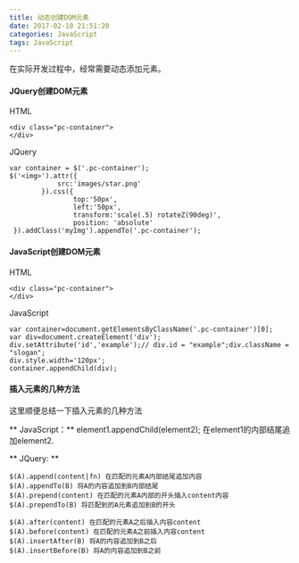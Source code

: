 ```yaml
---
title: 动态创建DOM元素
date: 2017-02-10 21:51:20
categories: JavaScript
tags: JavaScript
---
```

在实际开发过程中，经常需要动态添加元素。
<!--more-->
#### JQuery创建DOM元素 ####

HTML
```
<div class="pc-container">
</div>
```

JQuery
```
var container = $('.pc-container');
$('<img>').attr({
            src:'images/star.png'
        }).css({
                top:'50px',
                left:'50px',
                transform:'scale(.5) rotateZ(90deg)',
                position: 'absolute'
 }).addClass('myImg').appendTo('.pc-container');
```




#### JavaScript创建DOM元素 ####

HTML
```
<div class="pc-container">
</div>
```
JavaScript
```
var container=document.getElementsByClassName('.pc-container')[0];
var div=document.createElement('div');
div.setAttribute('id','example');// div.id = "example";div.className = "slogan";
div.style.width='120px';
container.appendChild(div);
```



#### 插入元素的几种方法 ####

这里顺便总结一下插入元素的几种方法

** JavaScript：**
element1.appendChild(element2); 在element1的内部结尾追加element2.

** JQuery: **
```
$(A).append(content|fn) 在匹配的元素A内部结尾追加内容 
$(A).appendTo(B) 将A的内容追加到B内部结尾 
$(A).prepend(content) 在匹配的元素A内部的开头插入content内容 
$(A).prependTo(B) 将匹配到的A元素追加到B的开头

$(A).after(content) 在匹配的元素A之后插入内容content 
$(A).before(content) 在匹配的元素A之前插入内容content 
$(A).insertAfter(B) 将A的内容追加到B之后 
$(A).insertBefore(B) 将A的内容追加到B之前
```

